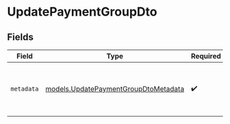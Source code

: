 # UpdatePaymentGroupDto


## Fields

| Field                                                                              | Type                                                                               | Required                                                                           | Description                                                                        | Example                                                                            |
| ---------------------------------------------------------------------------------- | ---------------------------------------------------------------------------------- | ---------------------------------------------------------------------------------- | ---------------------------------------------------------------------------------- | ---------------------------------------------------------------------------------- |
| `metadata`                                                                         | [models.UpdatePaymentGroupDtoMetadata](../models/updatepaymentgroupdtometadata.md) | :heavy_check_mark:                                                                 | Additional metadata for the payment group update.                                  | {"order_id":"ord_1JYLo8KerLxWZaQtys6ZQ1xT"}                                        |
